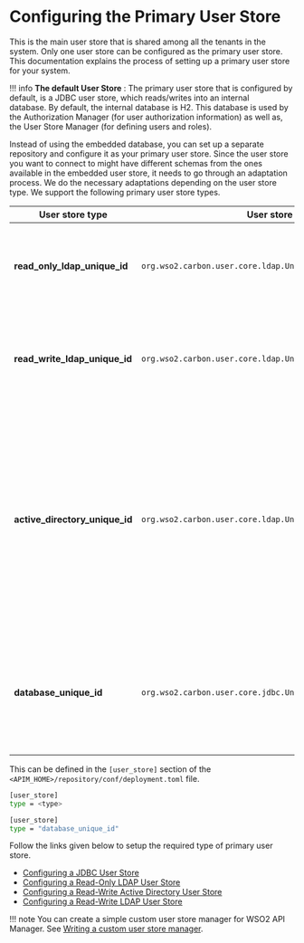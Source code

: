 # Configuring the Primary User Store

This is the main user store that is shared among all the tenants in the system. Only one user store can be configured as the primary user store. This documentation explains the process of setting up a primary user store for your system.

!!! info
    **The default User Store** : The primary user store that is configured by default, is a JDBC user store, which reads/writes into an internal database. By default, the internal database is H2. This database is used by the Authorization Manager (for user authorization information) as well as, the User Store Manager (for defining users and roles).


Instead of using the embedded database, you can set up a separate repository and configure it as your primary user store. Since the user store you want to connect to might have different schemas from the ones available in the embedded user store, it needs to go through an adaptation process. We do the necessary adaptations depending on the user store type. We support the following primary user store types.

<table>
<colgroup>
<col width="20%" />
<col width="40%" />
<col width="40%" />
</colgroup>
<thead>
<tr class="header">
<th>User store type</th>
<th>User store manager class</th>
<th>Description</th>
</tr>
</thead>
<tbody>
<tr class="odd">
<td><strong>read_only_ldap_unique_id</strong></td>
<td><code>org.wso2.carbon.user.core.ldap.UniqueIDReadOnlyLDAPUserStoreManager</code></td>
<td><p>Use <code>read_only_ldap</code> to do read-only operations for external LDAP user stores.</p></td>
</tr>
<tr class="even">
<td><strong>read_write_ldap_unique_id</strong></td>
<td><code>org.wso2.carbon.user.core.ldap.UniqueIDReadWriteLDAPUserStoreManager</code></td>
<td><p>Use <code>read_write_ldap</code> for external LDAP user stores to do both read and write operations.</p></td>
</tr>
<tr class="odd">
<td><strong>active_directory_unique_id</strong></td>
<td><code>org.wso2.carbon.user.core.ldap.UniqueIDActiveDirectoryUserStoreManager </code></td>
<td><p>Use <code>active_directory</code> to configure an Active Directory Domain Service (AD DS) or Active Directory Lightweight Directory Service (AD LDS). This can be used <strong>only</strong> for read/write operations. If you need to use AD as read-only, you must use <code>read_only_ldap</code> .</p></td>
</tr> 
<tr class="even">
<td><strong>database_unique_id</strong></td>
<td><code>org.wso2.carbon.user.core.jdbc.UniqueIDJDBCUserStoreManager</code></td>
<td><p>Use <code>database</code> for both internal and external JDBC user stores. This is the user store configuration which is configured by default.</p></td>
</tr>
</tbody>
</table>

This can be defined in the `[user_store]` section of the `<APIM_HOME>/repository/conf/deployment.toml` file.

``` bash tab="Response Format"
[user_store]
type = <type>
```

``` bash tab="Example Response"
[user_store]
type = "database_unique_id"
```

Follow the links given below to setup the required type of primary user store.

-   [Configuring a JDBC User Store](../configuring-a-jdbc-user-store)
-   [Configuring a Read-Only LDAP User Store](../configuring-a-read-only-ldap-user-store)
-   [Configuring a Read-Write Active Directory User Store](../configuring-a-read-write-active-directory-user-store)
-   [Configuring a Read-Write LDAP User Store](../configuring-a-read-write-ldap-user-store)

!!! note
    You can create a simple custom user store manager for WSO2 API Manager.
    See [Writing a custom user store manager]({{base_path}}/administer/managing-users-and-roles/managing-user-stores/writing-a-custom-user-store-manager).
    
   